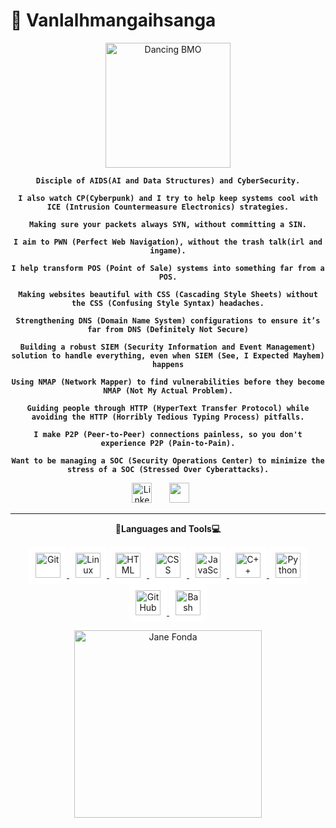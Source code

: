# 🐶 Vanlalhmangaihsanga

<p align="center">
  <img alt="Dancing BMO" src="https://media.giphy.com/media/pO4UHglOY2vII/giphy.gif" width="200px" />
</p>

<p align="center"><strong><code>Disciple of AIDS(AI and Data Structures) and CyberSecurity.</code></strong></p>
<p align="center"><strong><code>I also watch CP(Cyberpunk) and I try to help keep systems cool with ICE (Intrusion Countermeasure Electronics) strategies.</code></strong></p>
<!--<p align="center"><strong><code>Encouraging others to a little bit of DDoS (Daily Dose of Security)</code></strong></p>-->
<!--<p align="center"><strong><code>Specializing in clean API integrations with SOAP (Simple Object Access Protocol) – the only SOAP you actually want to deal with.</code></strong></p>-->
<p align="center"><strong><code>Making sure your packets always SYN, without committing a SIN.</code></strong></p>
<p align="center"><strong><code>I aim to PWN (Perfect Web Navigation), without the trash talk(irl and ingame).</code></strong></p>
<p align="center"><strong><code>I help transform POS (Point of Sale) systems into something far from a POS.</code></strong></p>
<p align="center"><strong><code>Making websites beautiful with CSS (Cascading Style Sheets) without the CSS (Confusing Style Syntax) headaches.</code></strong></p>
<!--<p align="center"><strong><code>Locking down servers with SSH (Secure Shell), ensuring it’s safe from SSH (Super Secret Hacking).</code></strong></p>-->
<p align="center"><strong><code>Strengthening DNS (Domain Name System) configurations to ensure it’s far from DNS (Definitely Not Secure)</code></strong></p>
<p align="center"><strong><code>Building a robust SIEM (Security Information and Event Management) solution to handle everything, even when SIEM (See, I Expected Mayhem) happens</code></strong></p>
<!--<p align="center"><strong><code>I streamline TCP (Transmission Control Protocol) for smoother connections, minus the TCP (Totally Complex Protocol) confusion.</code></strong></p>-->
<p align="center"><strong><code>Using NMAP (Network Mapper) to find vulnerabilities before they become NMAP (Not My Actual Problem).</code></strong></p>
<p align="center"><strong><code>Guiding people through HTTP (HyperText Transfer Protocol) while avoiding the HTTP (Horribly Tedious Typing Process) pitfalls.</code></strong></p>
<p align="center"><strong><code>I make P2P (Peer-to-Peer) connections painless, so you don't experience P2P (Pain-to-Pain).</code></strong></p>
<p align="center"><strong><code>Want to be managing a SOC (Security Operations Center) to minimize the stress of a SOC (Stressed Over Cyberattacks).</code></strong></p>
<!-- Social icons section -->
<p align="center">
  <a href="https://www.linkedin.com/in/vanlalhmangaihsanga-ralte-9a149b167/"><img width="32px" alt="LinkedIn" title="LinkedIn" src="https://i.imgur.com/yRpa1dQ.png"/></a>
  &#8287;&#8287;&#8287;&#8287;&#8287;
  <a href="discordapp.com/users/363402672801447937" alt="Discord" title="Discord ID"><img width="32px" src="https://i.imgur.com/OViZO8J.png"/></a>
  &#8287;&#8287;&#8287;&#8287;&#8287;
<!--   &#8287;&#8287;&#8287;&#8287;&#8287;
  <a href="http://eyl327.mywebcommunity.org/promos/"><img width="32px" alt="Free Stuff" title="Free gifts for you" src="https://i.imgur.com/0uVwkoZ.png"/></a> -->
</p>

---
<p align="center">
  <strong>💾Languages and Tools💻</strong>
</p>
<div align="center">

  <a href="https://git-scm.com/">
    <img alt="Git" width="40px" style="padding:10px; background-color:white; border-radius:5px;" src="https://cdn.jsdelivr.net/gh/devicons/devicon/icons/git/git-original.svg" />
  </a>
  <a href="https://www.linux.org/">
    <img alt="Linux" width="40px" style="padding:10px; background-color:white; border-radius:5px;" src="https://cdn.jsdelivr.net/gh/devicons/devicon/icons/linux/linux-original.svg" />
  </a>
  <a href="https://developer.mozilla.org/en-US/docs/Web/HTML">
    <img alt="HTML" width="40px" style="padding:10px; background-color:white; border-radius:5px;" src="https://cdn.jsdelivr.net/gh/devicons/devicon/icons/html5/html5-plain.svg" />
  </a>
  <a href="https://developer.mozilla.org/en-US/docs/Web/CSS">
    <img alt="CSS" width="40px" style="padding:10px; background-color:white; border-radius:5px;" src="https://cdn.jsdelivr.net/gh/devicons/devicon/icons/css3/css3-plain.svg" />
  </a>
  <a href="https://developer.mozilla.org/en-US/docs/Web/JavaScript">
    <img alt="JavaScript" width="40px" style="padding:10px; background-color:white; border-radius:5px;" src="https://cdn.jsdelivr.net/gh/devicons/devicon/icons/javascript/javascript-plain.svg" />
  </a>
  <a href="https://www.cplusplus.com/">
    <img alt="C++" width="40px" style="padding:10px; background-color:white; border-radius:5px;" src="https://cdn.jsdelivr.net/gh/devicons/devicon/icons/cplusplus/cplusplus-original.svg" />
  </a>
  <a href="https://www.python.org/">
    <img alt="Python" width="40px" style="padding:10px; background-color:white; border-radius:5px;" src="https://cdn.jsdelivr.net/gh/devicons/devicon/icons/python/python-original.svg" />
  </a>
  <a href="https://github.com/">
    <img alt="GitHub" width="40px" style="padding:10px; background-color:white; border-radius:5px;" src="https://cdn.jsdelivr.net/gh/devicons/devicon/icons/github/github-original.svg" />
  </a>
  <a href="https://www.gnu.org/software/bash/">
    <img alt="Bash" width="40px" style="padding:10px; background-color:white; border-radius:5px;" src="https://cdn.jsdelivr.net/gh/devicons/devicon/icons/bash/bash-original.svg" />
  </a>
</div>
<p align="center">
  <img alt="Jane Fonda" src="https://media.giphy.com/media/105D9aefNvprfG/giphy.gif" width="300px" />
</p>

